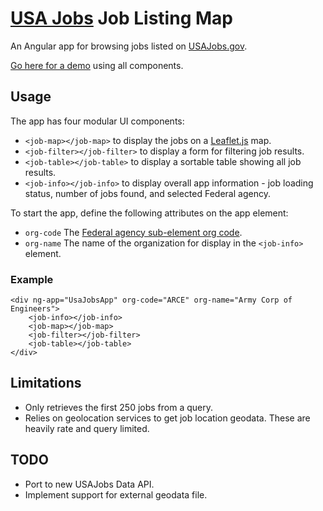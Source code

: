 # [USA Jobs](https://www.usajobs.gov) Job Listing Map

An Angular app for browsing jobs listed on [USAJobs.gov](https://www.usajobs.gov).

[Go here for a demo](http://aronsch.github.io/USAJobs-Job-Map-Angular/) using all components.

## Usage

The app has four modular UI components:
- `<job-map></job-map>` to display the jobs on a [Leaflet.js](http://leafletjs.com) map.
- `<job-filter></job-filter>` to display a form for filtering job results.
- `<job-table></job-table>` to display a sortable table showing all job results.
- `<job-info></job-info>` to display overall app information - job loading status, number of jobs found, and selected Federal agency.

To start the app, define the following attributes on the app element:
- `org-code` The [Federal agency sub-element org code](https://schemas.usajobs.gov/Enumerations/AgencySubElement.xml).
- `org-name` The name of the organization for display in the `<job-info>` element.

### Example
```
<div ng-app="UsaJobsApp" org-code="ARCE" org-name="Army Corp of Engineers">
    <job-info></job-info>
    <job-map></job-map>
    <job-filter></job-filter>
    <job-table></job-table>
</div>
```

## Limitations
- Only retrieves the first 250 jobs from a query. 
- Relies on geolocation services to get job location geodata. These are heavily rate and query limited.

## TODO

- Port to new USAJobs Data API.
- Implement support for external geodata file.
